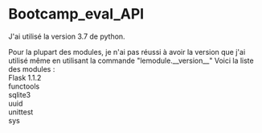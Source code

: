 # Bootcamp_eval_API

J'ai utilisé la version 3.7 de python.

Pour la plupart des modules, je n'ai pas réussi à avoir la version que j'ai utilisé même en utilisant la commande "lemodule.\_\_version\_\_"
Voici la liste des modules :  
  Flask 1.1.2  
  functools  
  sqlite3  
  uuid  
  unittest  
  sys  
  
